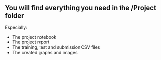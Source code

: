 ## You will find everything you need in the /Project folder

Especially:
- The project notebook
- The project report
- The training, test and submission CSV files
- The created graphs and images
